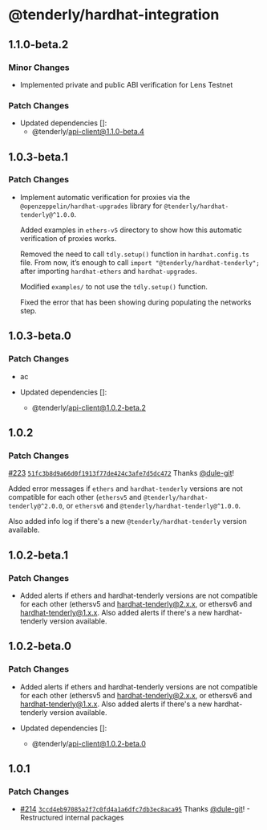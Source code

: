 # @tenderly/hardhat-integration

## 1.1.0-beta.2

### Minor Changes

- Implemented private and public ABI verification for Lens Testnet

### Patch Changes

- Updated dependencies []:
  - @tenderly/api-client@1.1.0-beta.4

## 1.0.3-beta.1

### Patch Changes

- Implement automatic verification for proxies via the `@openzeppelin/hardhat-upgrades` library for `@tenderly/hardhat-tenderly@^1.0.0`.

  Added examples in `ethers-v5` directory to show how this automatic verification of proxies works.

  Removed the need to call `tdly.setup()` function in `hardhat.config.ts` file.
  From now, it’s enough to call `import "@tenderly/hardhat-tenderly";` after importing `hardhat-ethers` and `hardhat-upgrades`.

  Modified `examples/` to not use the `tdly.setup()` function.

  Fixed the error that has been showing during populating the networks step.

## 1.0.3-beta.0

### Patch Changes

- ac

- Updated dependencies []:
  - @tenderly/api-client@1.0.2-beta.2

## 1.0.2

### Patch Changes

[#223](https://github.com/Tenderly/hardhat-tenderly/pull/223) [`51fc3b8d9a66d0f1913f77de424c3afe7d5dc472`](https://github.com/Tenderly/hardhat-tenderly/commit/51fc3b8d9a66d0f1913f77de424c3afe7d5dc472) Thanks [@dule-git](https://github.com/dule-git)!

Added error messages if `ethers` and `hardhat-tenderly` versions are not compatible for each other
(`ethersv5` and `@tenderly/hardhat-tenderly@^2.0.0`, or `ethersv6` and `@tenderly/hardhat-tenderly@^1.0.0`.

Also added info log if there's a new `@tenderly/hardhat-tenderly` version available.

## 1.0.2-beta.1

### Patch Changes

- Added alerts if ethers and hardhat-tenderly versions are not compatible for each other (ethersv5 and hardhat-tenderly@2.x.x, or ethersv6 and hardhat-tenderly@1.x.x. Also added alerts if there's a new hardhat-tenderly version available.

## 1.0.2-beta.0

### Patch Changes

- Added alerts if ethers and hardhat-tenderly versions are not compatible for each other (ethersv5 and hardhat-tenderly@2.x.x, or ethersv6 and hardhat-tenderly@1.x.x. Also added alerts if there's a new hardhat-tenderly version available.

- Updated dependencies []:
  - @tenderly/api-client@1.0.2-beta.0

## 1.0.1

### Patch Changes

- [#214](https://github.com/Tenderly/hardhat-tenderly/pull/214) [`3ccd4eb97085a2f7c0fd4a1a6dfc7db3ec8aca95`](https://github.com/Tenderly/hardhat-tenderly/commit/3ccd4eb97085a2f7c0fd4a1a6dfc7db3ec8aca95) Thanks [@dule-git](https://github.com/dule-git)! - Restructured internal packages
